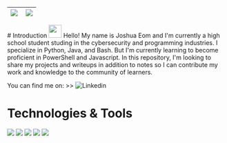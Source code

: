 <!--
**JoshuEo/JoshuEo** is a ✨ _special_ ✨ repository because its `README.md` (this file) appears on your GitHub profile.

Here are some ideas to get you started:

- 🔭 I’m currently working on ...
- 🌱 I’m currently learning ...
- 👯 I’m looking to collaborate on ...
- 🤔 I’m looking for help with ...
- 💬 Ask me about ...
- 📫 How to reach me: ...
- 😄 Pronouns: ...
- ⚡ Fun fact: ...
-->


| <img src="https://github-readme-stats.vercel.app/api?username=JoshuEo&show_icons=true&theme=vue-dark" /> | <img align="right" src="https://github-readme-stats.vercel.app/api/top-langs/?username=JoshuEo&theme=vue-dark" /> |
|----------------------------------------------------------------------------------------------------------|-------------------------------------------------------------------------------------------------------------------|

<p>
  # Introduction <img src="https://raw.githubusercontent.com/MartinHeinz/MartinHeinz/master/wave.gif" width="30px">
  Hello! My name is Joshua Eom and I'm currently a high school student studing in the cybersecurity and programming industries. I specialize in Python, Java, and Bash. But I'm currently learning to become proficient in PowerShell and Javascript. In this repository, I'm looking to share my projects and writeups in addition to notes so I can contribute  my work and knowledge to the community of learners.
</p>

<!-- Actual text -->
You can find me on:
 \>\> ![Linkedin](www.linkedin.com/in/joshuaeom)


# Technologies & Tools
![](https://img.shields.io/badge/OS-Linux-informational?style=flat&logo=appveyor&logoColor=white&color=2bbc8a)  ![](https://img.shields.io/badge/Code-Python-informational?style=flat&logo=appveyor&logoColor=white&color=2bbc8a)  ![](https://img.shields.io/badge/Code-Java-informational?style=flat&logo=appveyor&logoColor=white&color=2bbc8a)  ![](https://img.shields.io/badge/Shell-Bash-informational?style=flat&logo=appveyor&logoColor=white&color=2bbc8a)  ![](https://img.shields.io/badge/Tools-Kali-informational?style=flat&logo=appveyor&logoColor=white&color=2bbc8a)
